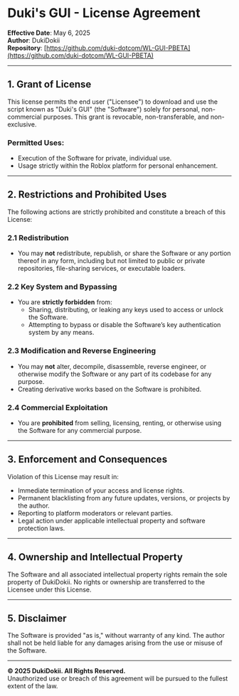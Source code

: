 # Duki's GUI - License Agreement

**Effective Date**: May 6, 2025  
**Author**: DukiDokii  
**Repository**: [https://github.com/duki-dotcom/WL-GUI-PBETA](https://github.com/duki-dotcom/WL-GUI-PBETA)

---

## 1. Grant of License

This license permits the end user ("Licensee") to download and use the script known as "Duki's GUI" (the "Software") solely for personal, non-commercial purposes. This grant is revocable, non-transferable, and non-exclusive.

### Permitted Uses:
- Execution of the Software for private, individual use.
- Usage strictly within the Roblox platform for personal enhancement.

---

## 2. Restrictions and Prohibited Uses

The following actions are strictly prohibited and constitute a breach of this License:

### 2.1 Redistribution
- You may **not** redistribute, republish, or share the Software or any portion thereof in any form, including but not limited to public or private repositories, file-sharing services, or executable loaders.

### 2.2 Key System and Bypassing
- You are **strictly forbidden** from:
  - Sharing, distributing, or leaking any keys used to access or unlock the Software.
  - Attempting to bypass or disable the Software’s key authentication system by any means.

### 2.3 Modification and Reverse Engineering
- You may **not** alter, decompile, disassemble, reverse engineer, or otherwise modify the Software or any part of its codebase for any purpose.
- Creating derivative works based on the Software is prohibited.

### 2.4 Commercial Exploitation
- You are **prohibited** from selling, licensing, renting, or otherwise using the Software for any commercial purpose.

---

## 3. Enforcement and Consequences

Violation of this License may result in:

- Immediate termination of your access and license rights.
- Permanent blacklisting from any future updates, versions, or projects by the author.
- Reporting to platform moderators or relevant parties.
- Legal action under applicable intellectual property and software protection laws.

---

## 4. Ownership and Intellectual Property

The Software and all associated intellectual property rights remain the sole property of DukiDokii. No rights or ownership are transferred to the Licensee under this License.

---

## 5. Disclaimer

The Software is provided "as is," without warranty of any kind. The author shall not be held liable for any damages arising from the use or misuse of the Software.

---

**© 2025 DukiDokii. All Rights Reserved.**  
Unauthorized use or breach of this agreement will be pursued to the fullest extent of the law.